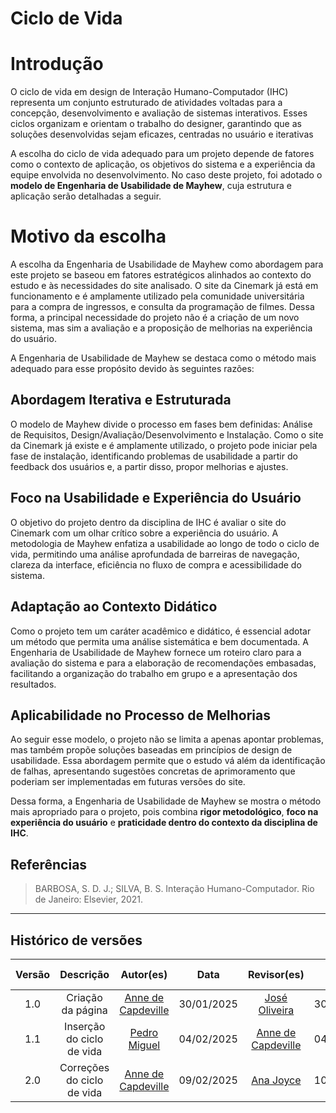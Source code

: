 <!-- O ciclo de vida utilizado no projeto (justificativa: o motivo da escolha)-->

# Ciclo de Vida

# Introdução

O ciclo de vida em design de Interação Humano-Computador (IHC) representa um conjunto estruturado de atividades voltadas para a concepção, desenvolvimento e avaliação de sistemas interativos. Esses ciclos organizam e orientam o trabalho do designer, garantindo que as soluções desenvolvidas sejam eficazes, centradas no usuário e iterativas

A escolha do ciclo de vida adequado para um projeto depende de fatores como o contexto de aplicação, os objetivos do sistema e a experiência da equipe envolvida no desenvolvimento. No caso deste projeto, foi adotado o **modelo de Engenharia de Usabilidade de Mayhew**, cuja estrutura e aplicação serão detalhadas a seguir.

# Motivo da escolha

A escolha da Engenharia de Usabilidade de Mayhew como abordagem para este projeto se baseou em fatores estratégicos alinhados ao contexto do estudo e às necessidades do site analisado. O site da Cinemark já está em funcionamento e é amplamente utilizado pela comunidade universitária para a compra de ingressos, e consulta da programação de filmes. Dessa forma, a principal necessidade do projeto não é a criação de um novo sistema, mas sim a avaliação e a proposição de melhorias na experiência do usuário.

A Engenharia de Usabilidade de Mayhew se destaca como o método mais adequado para esse propósito devido às seguintes razões:

## **Abordagem Iterativa e Estruturada**

O modelo de Mayhew divide o processo em fases bem definidas: Análise de Requisitos, Design/Avaliação/Desenvolvimento e Instalação. Como o site da Cinemark já existe e é amplamente utilizado, o projeto pode iniciar pela fase de instalação, identificando problemas de usabilidade a partir do feedback dos usuários e, a partir disso, propor melhorias e ajustes.

## **Foco na Usabilidade e Experiência do Usuário**

O objetivo do projeto dentro da disciplina de IHC é avaliar o site do Cinemark com um olhar crítico sobre a experiência do usuário. A metodologia de Mayhew enfatiza a usabilidade ao longo de todo o ciclo de vida, permitindo uma análise aprofundada de barreiras de navegação, clareza da interface, eficiência no fluxo de compra e acessibilidade do sistema.

## **Adaptação ao Contexto Didático**

Como o projeto tem um caráter acadêmico e didático, é essencial adotar um método que permita uma análise sistemática e bem documentada. A Engenharia de Usabilidade de Mayhew fornece um roteiro claro para a avaliação do sistema e para a elaboração de recomendações embasadas, facilitando a organização do trabalho em grupo e a apresentação dos resultados.

## **Aplicabilidade no Processo de Melhorias**

Ao seguir esse modelo, o projeto não se limita a apenas apontar problemas, mas também propõe soluções baseadas em princípios de design de usabilidade. Essa abordagem permite que o estudo vá além da identificação de falhas, apresentando sugestões concretas de aprimoramento que poderiam ser implementadas em futuras versões do site.

Dessa forma, a Engenharia de Usabilidade de Mayhew se mostra o método mais apropriado para o projeto, pois combina **rigor metodológico**, **foco na experiência do usuário** e **praticidade dentro do contexto da disciplina de IHC**.

## Referências

> BARBOSA, S. D. J.; SILVA, B. S. Interação Humano-Computador. Rio de Janeiro: Elsevier, 2021.

---

## Histórico de versões

| Versão |         Descrição          |                     Autor(es)                      |    Data    |                    Revisor(es)                     | Data de revisão |
| :----: | :------------------------: | :------------------------------------------------: | :--------: | :------------------------------------------------: | :-------------: |
|  1.0   |     Criação da página      | [Anne de Capdeville](https://github.com/nanecapde) | 30/01/2025 |    [José Oliveira](https://github.com/jose1277)    |   30/01/2025    |
|  1.1   | Inserção do ciclo de vida  |   [Pedro Miguel](https://github.com/pedroMADBR)    | 04/02/2025 | [Anne de Capdeville](https://github.com/nanecapde) |   04/02/2025    |
|  2.0   | Correções do ciclo de vida | [Anne de Capdeville](https://github.com/nanecapde) | 09/02/2025 |  [Ana Joyce](https://github.com/anajoyceamorim)  | 10/02/2025    |
